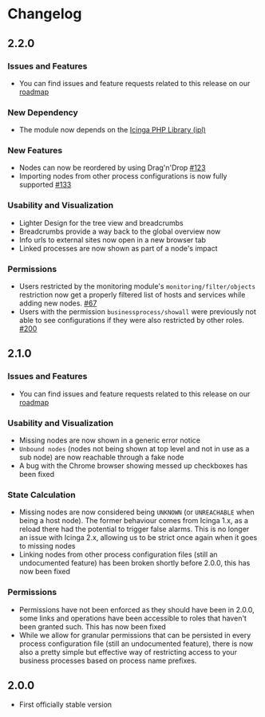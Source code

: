 <a id="Changelog"></a>Changelog
===============================

2.2.0
-----

### Issues and Features
* You can find issues and feature requests related to this release on our
  [roadmap](https://github.com/Icinga/icingaweb2-module-businessprocess/milestone/6?closed=1)

### New Dependency

* The module now depends on the [Icinga PHP Library (ipl)](https://github.com/Icinga/icingaweb2-module-ipl)

### New Features

* Nodes can now be reordered by using Drag'n'Drop
  [#123](https://github.com/Icinga/icingaweb2-module-businessprocess/issues/123)
* Importing nodes from other process configurations is now fully supported
  [#133](https://github.com/Icinga/icingaweb2-module-businessprocess/issues/133)

### Usability and Visualization

* Lighter Design for the tree view and breadcrumbs
* Breadcrumbs provide a way back to the global overview now
* Info urls to external sites now open in a new browser tab
* Linked processes are now shown as part of a node's impact

### Permissions

* Users restricted by the monitoring module's `monitoring/filter/objects`
  restriction now get a properly filtered list of hosts and services
  while adding new nodes.
  [#67](https://github.com/Icinga/icingaweb2-module-businessprocess/issues/67)
* Users with the permission `businessprocess/showall` were previously not able
  to see configurations if they were also restricted by other roles.
  [#200](https://github.com/Icinga/icingaweb2-module-businessprocess/issues/200)

2.1.0
-----

### Issues and Features
* You can find issues and feature requests related to this release on our
  [roadmap](https://github.com/Icinga/icingaweb2-module-businessprocess/milestone/4?closed=1)

### Usability and Visualization
* Missing nodes are now shown in a generic error notice
* `Unbound nodes` (nodes not being shown at top level and not in use as a sub
  node) are now reachable through a fake node
* A bug with the Chrome browser showing messed up checkboxes has been fixed

### State Calculation
* Missing nodes are now considered being `UNKNOWN` (or `UNREACHABLE` when
  being a host node). The former behaviour comes from Icinga 1.x, as a reload
  there had the potential to trigger false alarms. This is no longer an issue
  with Icinga 2.x, allowing us to be strict once again when it goes to missing
  nodes
* Linking nodes from other process configuration files (still an undocumented
  feature) has been broken shortly before 2.0.0, this has now been fixed

### Permissions
* Permissions have not been enforced as they should have been in 2.0.0, some
  links and operations have been accessible to roles that haven't been granted
  such. This has now been fixed
* While we allow for granular permissions that can be persisted in every process
  configuration file (still an undocumented feature), there is now also a pretty
  simple but effective way of restricting access to your business processes based
  on process name prefixes.

2.0.0
-----

* First officially stable version
